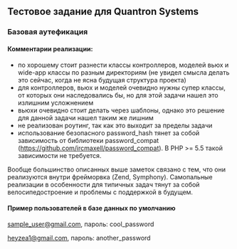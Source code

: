 ## Тестовое задание для Quantron Systems
### Базовая аутефикация
#### Комментарии реализации: 
- по хорошему стоит разнести классы контроллеров, моделей вьюх и wide-app классы по разным директориям (не увидел смысла делать это сейчас, когда не ясна будущая структура проекта)
- для контроллеров, вьюх и моделей очевидно нужны супер классы, от которых они наследовались бы, но для этой задачи нашел это излишним усложнением
- вьюхи очевидно стоит делать через шаблоны, однако это решение для данной задачи нашел таким же лишним
- не реализован роутинг, так как это выходит за пределы задачи
- использование безопасного password_hash тянет за собой зависимость от библиотеки password_compat (https://github.com/ircmaxell/password_compat). В PHP >= 5.5 такой зависимости не требуется.

Вообще большинство описанных выше заметок связано с тем, что они реализуются внутри фрейморвка (Zend, Symphony). Самопальные реализации в особенности для типичных задач тянут за собой велосипедостроение и проблемы с поддержкой в будущем.

#### Пример пользователей в базе данных по умолчанию
sample_user@gmail.com, пароль: cool_password

heyzea1@gmail.com, пароль:  another_password